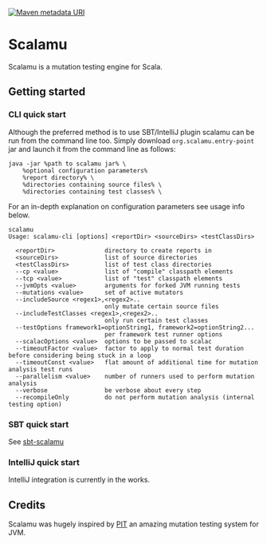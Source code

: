 [![Maven metadata URI](https://img.shields.io/maven-metadata/v/http/central.maven.org/maven2/io/github/sugakandrey/scalamu_2.12/maven-metadata.xml.svg?style=flat-square)](http://repo1.maven.org/maven2/io/github/sugakandrey/scalamu_2.12/)

# Scalamu 

Scalamu is a mutation testing engine for Scala.

## Getting started
### CLI quick start
Although the preferred method is to use SBT/IntelliJ plugin scalamu can be run
from the command line too. Simply download `org.scalamu.entry-point` jar
and launch it from the command line as follows:
```
java -jar %path to scalamu jar% \
    %optional configuration parameters%
    %report directory% \
    %directories containing source files% \
    %directories containing test classes% \
```
For an in-depth explanation on configuration parameters see usage info below.
```
scalamu
Usage: scalamu-cli [options] <reportDir> <sourceDirs> <testClassDirs>

  <reportDir>              directory to create reports in
  <sourceDirs>             list of source directories
  <testClassDirs>          list of test class directories
  --cp <value>             list of "compile" classpath elements
  --tcp <value>            list of "test" classpath elements
  --jvmOpts <value>        arguments for forked JVM running tests
  --mutations <value>      set of active mutators
  --includeSource <regex1>,<regex2>..
                           only mutate certain source files
  --includeTestClasses <regex1>,<regex2>..
                           only run certain test classes
  --testOptions framework1=optionString1, framework2=optionString2...
                           per framework test runner options
  --scalacOptions <value>  options to be passed to scalac
  --timeoutFactor <value>  factor to apply to normal test duration before considering being stuck in a loop
  --timeoutConst <value>   flat amount of additional time for mutation analysis test runs
  --parallelism <value>    number of runners used to perform mutation analysis
  --verbose                be verbose about every step
  --recompileOnly          do not perform mutation analysis (internal testing option)
```
### SBT quick start
See [sbt-scalamu](./sbt-plugin)

### IntelliJ quick start
IntelliJ integration is currently in the works.

## Credits
Scalamu was hugely inspired by [PIT](http://pitest.org) an amazing 
mutation testing system for JVM.
